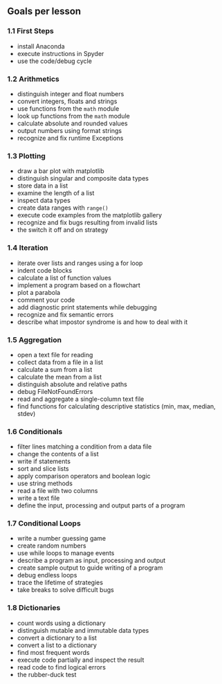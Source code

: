 


## Goals per lesson

### 1.1 First Steps

* install Anaconda
* execute instructions in Spyder
* use the code/debug cycle


### 1.2 Arithmetics


* distinguish integer and float numbers
* convert integers, floats and strings
* use functions from the `math` module
* look up functions from the `math` module
* calculate absolute and rounded values
* output numbers using format strings
* recognize and fix runtime Exceptions

### 1.3 Plotting

* draw a bar plot with matplotlib
* distinguish singular and composite data types
* store data in a list
* examine the length of a list
* inspect data types
* create data ranges with `range()`
* execute code examples from the matplotlib gallery
* recognize and fix bugs resulting from invalid lists
* the switch it off and on strategy

### 1.4 Iteration

* iterate over lists and ranges using a for loop
* indent code blocks
* calculate a list of function values
* implement a program based on a flowchart
* plot a parabola
* comment your code
* add diagnostic print statements while debugging
* recognize and fix semantic errors
* describe what impostor syndrome is and how to deal with it

### 1.5 Aggregation

* open a text file for reading
* collect data from a file in a list
* calculate a sum from a list
* calculate the mean from a list
* distinguish absolute and relative paths
* debug FileNotFoundErrors
* read and aggregate a single-column text file
* find functions for calculating descriptive statistics (min, max, median, stdev)

### 1.6 Conditionals

* filter lines matching a condition from a data file
* change the contents of a list
* write if statements
* sort and slice lists
* apply comparison operators and boolean logic
* use string methods
* read a file with two columns
* write a text file
* define the input, processing and output parts of a program

### 1.7 Conditional Loops

* write a number guessing game
* create random numbers
* use while loops to manage events
* describe a program as input, processing and output		
* create sample output to guide writing of a program
* debug endless loops
* trace the lifetime of strategies
* take breaks to solve difficult bugs

### 1.8 Dictionaries

* count words	using a dictionary
* distinguish mutable and immutable data types
* convert a dictionary to a list
* convert a list to a dictionary
* find most frequent words
* execute code partially and inspect the result
* read code to find logical errors
* the rubber-duck test
